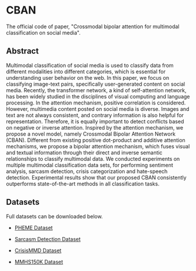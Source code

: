 # CBAN
The official code of paper, "Crossmodal bipolar attention for multimodal classification on social media".

## Abstract

Multimodal classification of social media is used to classify data from different modalities into different categories, which is essential for understanding user behavior on the web. In this paper, we focus on classifying image-text pairs, specifically user-generated content on social media. Recently, the transformer network, a kind of self-attention network, has been widely studied in the disciplines of visual computing and language processing. In the attention mechanism, positive correlation is considered. However, multimedia content posted on social media is diverse. Images and text are not always consistent, and contrary information is also helpful for representation. Therefore, it is equally important to detect conflicts based on negative or inverse attention. Inspired by the attention mechanism, we propose a novel model, namely Crossmodal Bipolar Attention Network (CBAN). Different from existing positive dot-product and additive attention mechanisms, we propose a bipolar attention mechanism, which fuses visual and textual information through their direct and inverse semantic relationships to classify multimodal data. We conducted experiments on multiple multimodal classification data sets, for performing sentiment analysis, sarcasm detection, crisis categorization and hate-speech detection. Experimental results show that our proposed CBAN consistently outperforms state-of-the-art methods in all classification tasks.

## Datasets

Full datasets can be downloaded below.

- [PHEME Dataset](https://mcrlab.net/research/mvsa-sentiment-analysis-on-multi-view-social-data/)

- [Sarcasm Detection Dataset](https://github.com/GT-DLT-2021/Multimodal-Sarcasm-Detection)

- [CrisisMMD Dataset](https://crisisnlp.qcri.org/crisismmd)

- [MMHS150K Dataset](https://gombru.github.io/2019/10/09/MMHS/)
